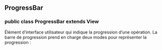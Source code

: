 ## ProgressBar
### public class ProgressBar extends View

Élément d’interface utilisateur qui indique la progression d’une opération. La barre de progression prend en charge deux modes pour représenter la progression :
